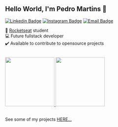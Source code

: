 ## Hello World, I'm Pedro Martins :rocket:
 
[![Linkedin Badge](https://img.shields.io/badge/-LinkedIn-6633cc?style=flat-square&logo=Linkedin&logoColor=white&link=https://www.linkedin.com/in/pedrohenriquemartinsdev)](https://www.linkedin.com/in/pedrohenriquemartinsdev) 
[![Instagram Badge](https://img.shields.io/badge/-Instagram-6633cc?style=flat-square&logo=Instagram&logoColor=white&link=https://www.instagram.com/omartins.pedro/)](https://www.instagram.com/omartins.pedro/)
[![Email Badge](https://img.shields.io/badge/-pedrohenriquem4rtins@gmail.com-6633cc?style=flat-square&logo=Gmail&logoColor=white&link=pedrohenriquem4rtins@gmail.com)](mailto:pedrohenriquem4rtins@gmail.com)

<p>
 🚀 <a href="https://github.com/pedromartinsdev">Rocketseat</a> student <br>
 💻 Future fullstack developer <br>
 ✔️ Available to contribute to opensource projects
</p>

<br>
 <div align="left">
  <a href="https://github.com/pedromartinsdev">
  <img height="160em" src="https://github-readme-stats.vercel.app/api?username=pedromartinsdev&show_icons=true&include_all_commits=true&count_private=true"/>
  <img height="160em" src="https://github-readme-stats.vercel.app/api/top-langs/?username=pedromartinsdev&layout=compact&langs_count=7"/>
  </a>
 </div>
<br> 
  
See some of my projects [HERE...](https://pedromartinsdev.github.io/portfolio/)
